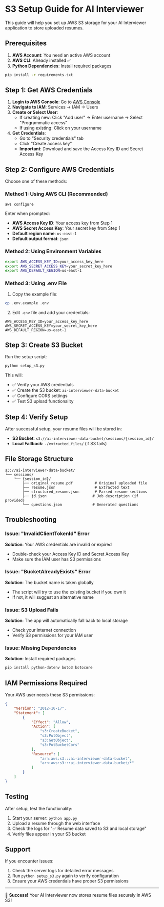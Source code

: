 # S3 Setup Guide for AI Interviewer

This guide will help you set up AWS S3 storage for your AI Interviewer application to store uploaded resumes.

## Prerequisites

1. **AWS Account**: You need an active AWS account
2. **AWS CLI**: Already installed ✅
3. **Python Dependencies**: Install required packages

```bash
pip install -r requirements.txt
```

## Step 1: Get AWS Credentials

1. **Login to AWS Console**: Go to [AWS Console](https://console.aws.amazon.com/)
2. **Navigate to IAM**: Services → IAM → Users
3. **Create or Select User**: 
   - If creating new: Click "Add user" → Enter username → Select "Programmatic access"
   - If using existing: Click on your username
4. **Get Credentials**: 
   - Go to "Security credentials" tab
   - Click "Create access key"
   - **Important**: Download and save the Access Key ID and Secret Access Key

## Step 2: Configure AWS Credentials

Choose one of these methods:

### Method 1: Using AWS CLI (Recommended)
```bash
aws configure
```
Enter when prompted:
- **AWS Access Key ID**: Your access key from Step 1
- **AWS Secret Access Key**: Your secret key from Step 1  
- **Default region name**: `us-east-1`
- **Default output format**: `json`

### Method 2: Using Environment Variables
```bash
export AWS_ACCESS_KEY_ID=your_access_key_here
export AWS_SECRET_ACCESS_KEY=your_secret_key_here
export AWS_DEFAULT_REGION=us-east-1
```

### Method 3: Using .env File
1. Copy the example file:
```bash
cp .env.example .env
```
2. Edit `.env` file and add your credentials:
```
AWS_ACCESS_KEY_ID=your_access_key_here
AWS_SECRET_ACCESS_KEY=your_secret_key_here
AWS_DEFAULT_REGION=us-east-1
```

## Step 3: Create S3 Bucket

Run the setup script:
```bash
python setup_s3.py
```

This will:
- ✅ Verify your AWS credentials
- ✅ Create the S3 bucket: `ai-interviewer-data-bucket`
- ✅ Configure CORS settings
- ✅ Test S3 upload functionality

## Step 4: Verify Setup

After successful setup, your resume files will be stored in:
- **S3 Bucket**: `s3://ai-interviewer-data-bucket/sessions/{session_id}/`
- **Local Fallback**: `./extracted_files/` (if S3 fails)

## File Storage Structure

```
s3://ai-interviewer-data-bucket/
└── sessions/
    └── {session_id}/
        ├── original_resume.pdf          # Original uploaded file
        ├── resume.json                  # Extracted text
        ├── structured_resume.json       # Parsed resume sections
        ├── jd.json                     # Job description (if provided)
        └── questions.json              # Generated questions
```

## Troubleshooting

### Issue: "InvalidClientTokenId" Error
**Solution**: Your AWS credentials are invalid or expired
- Double-check your Access Key ID and Secret Access Key
- Make sure the IAM user has S3 permissions

### Issue: "BucketAlreadyExists" Error  
**Solution**: The bucket name is taken globally
- The script will try to use the existing bucket if you own it
- If not, it will suggest an alternative name

### Issue: S3 Upload Fails
**Solution**: The app will automatically fall back to local storage
- Check your internet connection
- Verify S3 permissions for your IAM user

### Issue: Missing Dependencies
**Solution**: Install required packages
```bash
pip install python-dotenv boto3 botocore
```

## IAM Permissions Required

Your AWS user needs these S3 permissions:
```json
{
    "Version": "2012-10-17",
    "Statement": [
        {
            "Effect": "Allow",
            "Action": [
                "s3:CreateBucket",
                "s3:PutObject",
                "s3:GetObject",
                "s3:PutBucketCors"
            ],
            "Resource": [
                "arn:aws:s3:::ai-interviewer-data-bucket",
                "arn:aws:s3:::ai-interviewer-data-bucket/*"
            ]
        }
    ]
}
```

## Testing

After setup, test the functionality:
1. Start your server: `python app.py`
2. Upload a resume through the web interface
3. Check the logs for "✅ Resume data saved to S3 and local storage"
4. Verify files appear in your S3 bucket

## Support

If you encounter issues:
1. Check the server logs for detailed error messages
2. Run `python setup_s3.py` again to verify configuration
3. Ensure your AWS credentials have proper S3 permissions

---

🎉 **Success!** Your AI Interviewer now stores resume files securely in AWS S3!